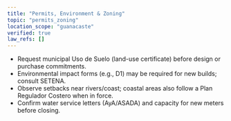 ```yaml
---
title: "Permits, Environment & Zoning"
topic: "permits_zoning"
location_scope: "guanacaste"
verified: true
law_refs: []
---
```


- Request municipal Uso de Suelo (land-use certificate) before design or purchase commitments.
- Environmental impact forms (e.g., D1) may be required for new builds; consult SETENA.
- Observe setbacks near rivers/coast; coastal areas also follow a Plan Regulador Costero when in force.
- Confirm water service letters (AyA/ASADA) and capacity for new meters before closing.